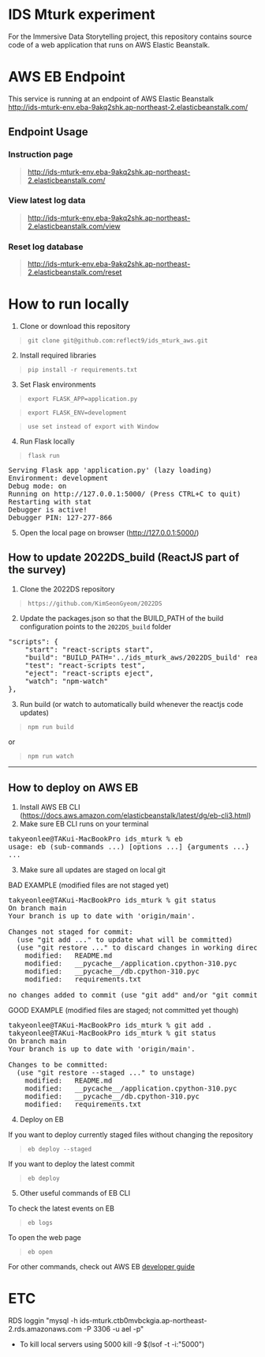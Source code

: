 # IDS Mturk experiment
For the Immersive Data Storytelling project, this repository contains source code of a web application that runs on AWS Elastic Beanstalk.

# AWS EB Endpoint
This service is running at an endpoint of AWS Elastic Beanstalk <br/>
http://ids-mturk-env.eba-9akq2shk.ap-northeast-2.elasticbeanstalk.com/

## Endpoint Usage
### Instruction page
> http://ids-mturk-env.eba-9akq2shk.ap-northeast-2.elasticbeanstalk.com/
### View latest log data
> http://ids-mturk-env.eba-9akq2shk.ap-northeast-2.elasticbeanstalk.com/view
### Reset log database
> http://ids-mturk-env.eba-9akq2shk.ap-northeast-2.elasticbeanstalk.com/reset

# How to run locally
1. Clone or download this repository
> `git clone git@github.com:reflect9/ids_mturk_aws.git`
2. Install required libraries
> `pip install -r requirements.txt`
3. Set Flask environments
> `export FLASK_APP=application.py`

> `export FLASK_ENV=development`

> `use set instead of export with Window`
4. Run Flask locally
> `flask run`
<pre>
Serving Flask app 'application.py' (lazy loading)
Environment: development
Debug mode: on
Running on http://127.0.0.1:5000/ (Press CTRL+C to quit)
Restarting with stat
Debugger is active!
Debugger PIN: 127-277-866
</pre>
5. Open the local page on browser (http://127.0.0.1:5000/)

## How to update 2022DS_build (ReactJS part of the survey)
1. Clone the 2022DS repository
> `https://github.com/KimSeonGyeom/2022DS`
2. Update the packages.json so that the BUILD_PATH of the build configuration points to the `2022DS_build` folder
<pre>
"scripts": {
    "start": "react-scripts start",
    "build": "BUILD_PATH='../ids_mturk_aws/2022DS_build' react-scripts build",
    "test": "react-scripts test",
    "eject": "react-scripts eject",
    "watch": "npm-watch"
},
</pre>
3. Run build (or watch to automatically build whenever the reactjs code updates)   
> `npm run build`

or

> `npm run watch`

---

## How to deploy on AWS EB
1. Install AWS EB CLI (https://docs.aws.amazon.com/elasticbeanstalk/latest/dg/eb-cli3.html)
2. Make sure EB CLI runs on your terminal
<pre>
takyeonlee@TAKui-MacBookPro ids_mturk % eb
usage: eb (sub-commands ...) [options ...] {arguments ...}
...
</pre>
3. Make sure all updates are staged on local git

BAD EXAMPLE (modified files are not staged yet)
<pre>
takyeonlee@TAKui-MacBookPro ids_mturk % git status
On branch main
Your branch is up to date with 'origin/main'.

Changes not staged for commit:
  (use "git add <file>..." to update what will be committed)
  (use "git restore <file>..." to discard changes in working directory)
	modified:   README.md
	modified:   __pycache__/application.cpython-310.pyc
	modified:   __pycache__/db.cpython-310.pyc
	modified:   requirements.txt

no changes added to commit (use "git add" and/or "git commit -a")
</pre>

GOOD EXAMPLE (modified files are staged; not committed yet though)
<pre>
takyeonlee@TAKui-MacBookPro ids_mturk % git add .
takyeonlee@TAKui-MacBookPro ids_mturk % git status
On branch main
Your branch is up to date with 'origin/main'.

Changes to be committed:
  (use "git restore --staged <file>..." to unstage)
	modified:   README.md
	modified:   __pycache__/application.cpython-310.pyc
	modified:   __pycache__/db.cpython-310.pyc
	modified:   requirements.txt
</pre>

4. Deploy on EB

If you want to deploy currently staged files without changing the repository
> `eb deploy --staged`

If you want to deploy the latest commit
> `eb deploy`

5. Other useful commands of EB CLI

To check the latest events on EB
> `eb logs`  

To open the web page
> `eb open`

For other commands, check out AWS EB [developer guide](https://docs.aws.amazon.com/elasticbeanstalk/latest/dg/eb-cli3-getting-started.html)


# ETC

RDS loggin
"mysql -h ids-mturk.ctb0mvbckgia.ap-northeast-2.rds.amazonaws.com -P 3306 -u ael -p"


- To kill local servers using 5000
kill -9 $(lsof -t -i:"5000")

